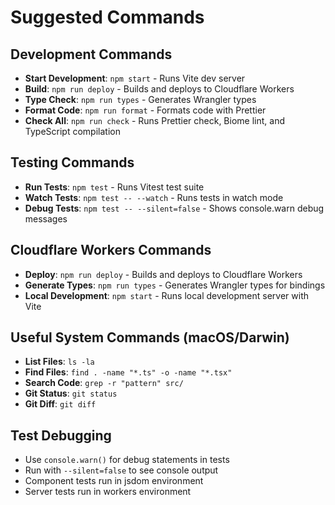 # Suggested Commands

## Development Commands

- **Start Development**: `npm start` - Runs Vite dev server
- **Build**: `npm run deploy` - Builds and deploys to Cloudflare Workers
- **Type Check**: `npm run types` - Generates Wrangler types
- **Format Code**: `npm run format` - Formats code with Prettier
- **Check All**: `npm run check` - Runs Prettier check, Biome lint, and TypeScript compilation

## Testing Commands

- **Run Tests**: `npm test` - Runs Vitest test suite
- **Watch Tests**: `npm test -- --watch` - Runs tests in watch mode
- **Debug Tests**: `npm test -- --silent=false` - Shows console.warn debug messages

## Cloudflare Workers Commands

- **Deploy**: `npm run deploy` - Builds and deploys to Cloudflare Workers
- **Generate Types**: `npm run types` - Generates Wrangler types for bindings
- **Local Development**: `npm start` - Runs local development server with Vite

## Useful System Commands (macOS/Darwin)

- **List Files**: `ls -la`
- **Find Files**: `find . -name "*.ts" -o -name "*.tsx"`
- **Search Code**: `grep -r "pattern" src/`
- **Git Status**: `git status`
- **Git Diff**: `git diff`

## Test Debugging

- Use `console.warn()` for debug statements in tests
- Run with `--silent=false` to see console output
- Component tests run in jsdom environment
- Server tests run in workers environment
